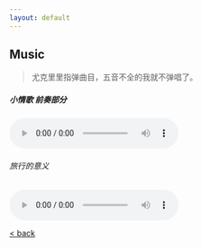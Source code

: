 ```yaml
---
layout: default
---
```


## Music
> 尤克里里指弹曲目，五音不全的我就不弹唱了。
  
##### 小情歌 前奏部分
<audio controls>
	<source src="https://dosthcool.github.io/project/assets/audio/littlelovesong.m4a" type="audio/mpeg">
	<source src="https://dosthcool.github.io/project/assets/audio/littlelovesong.mp3" type="audio/mpeg">
您的浏览器不支持 audio 元素。
</audio>
  
###### 旅行的意义
<audio controls>
	<source src="https://dosthcool.github.io/project/assets/audio/travel.m4a" type="audio/mpeg">
您的浏览器不支持 audio 元素。
</audio>
  
[< back](./)
